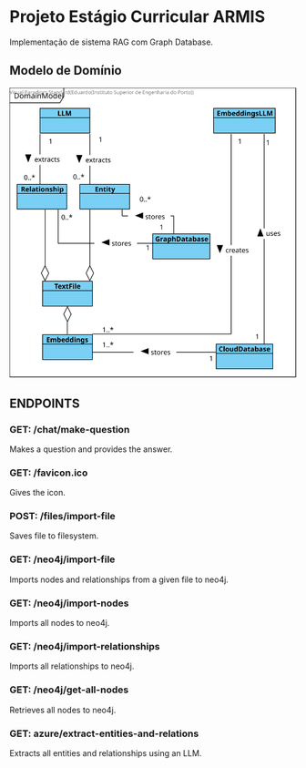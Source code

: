 # Projeto Estágio Curricular ARMIS

Implementação de sistema RAG com Graph Database.

## Modelo de Domínio
![Modelo de Domimio](./docs/dm/domain_model.svg)

## ENDPOINTS

### GET: /chat/make-question

Makes a question and provides the answer.

### GET: /favicon.ico

Gives the icon.

### POST: /files/import-file

Saves file to filesystem.

### GET: /neo4j/import-file

Imports nodes and relationships from a given file to neo4j.

### GET: /neo4j/import-nodes

Imports all nodes to neo4j.

### GET: /neo4j/import-relationships

Imports all relationships to neo4j.

### GET: /neo4j/get-all-nodes

Retrieves all nodes to neo4j.

### GET: azure/extract-entities-and-relations

Extracts all entities and relationships using an LLM.

